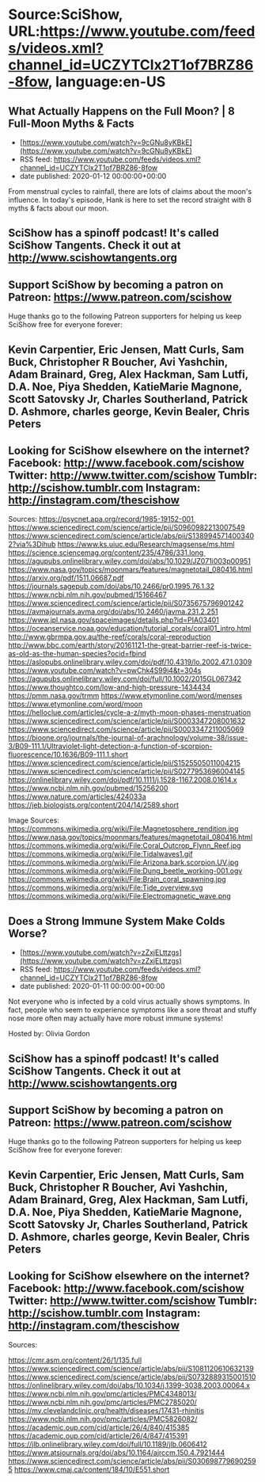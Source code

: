 # Source:SciShow, URL:https://www.youtube.com/feeds/videos.xml?channel_id=UCZYTClx2T1of7BRZ86-8fow, language:en-US

## What Actually Happens on the Full Moon? | 8 Full-Moon Myths & Facts
 - [https://www.youtube.com/watch?v=9cGNu8yKBkE](https://www.youtube.com/watch?v=9cGNu8yKBkE)
 - RSS feed: https://www.youtube.com/feeds/videos.xml?channel_id=UCZYTClx2T1of7BRZ86-8fow
 - date published: 2020-01-12 00:00:00+00:00

From menstrual cycles to rainfall, there are lots of claims about the moon's influence.  In today's episode, Hank is here to set the record straight with 8 myths & facts about our moon.

SciShow has a spinoff podcast! It's called SciShow Tangents. Check it out at http://www.scishowtangents.org
----------
Support SciShow by becoming a patron on Patreon: https://www.patreon.com/scishow
----------
Huge thanks go to the following Patreon supporters for helping us keep SciShow free for everyone forever:

Kevin Carpentier, Eric Jensen, Matt Curls, Sam Buck, Christopher R Boucher, Avi Yashchin, Adam Brainard, Greg, Alex Hackman, Sam Lutfi, D.A. Noe, Piya Shedden, KatieMarie Magnone, Scott Satovsky Jr, Charles Southerland, Patrick D. Ashmore, charles george, Kevin Bealer, Chris Peters
----------
Looking for SciShow elsewhere on the internet?
Facebook: http://www.facebook.com/scishow
Twitter: http://www.twitter.com/scishow
Tumblr: http://scishow.tumblr.com
Instagram: http://instagram.com/thescishow
----------
Sources:
https://psycnet.apa.org/record/1985-19152-001 
https://www.sciencedirect.com/science/article/pii/S0960982213007549
https://www.sciencedirect.com/science/article/abs/pii/S1389945714003402?via%3Dihub
https://www.ks.uiuc.edu/Research/magsense/ms.html
https://science.sciencemag.org/content/235/4786/331.long 
https://agupubs.onlinelibrary.wiley.com/doi/abs/10.1029/JZ071i003p00951
https://www.nasa.gov/topics/moonmars/features/magnetotail_080416.html
https://arxiv.org/pdf/1511.06687.pdf
https://journals.sagepub.com/doi/abs/10.2466/pr0.1995.76.1.32
https://www.ncbi.nlm.nih.gov/pubmed/15166467
https://www.sciencedirect.com/science/article/pii/S0735675796901242
https://avmajournals.avma.org/doi/abs/10.2460/javma.231.2.251
https://www.jpl.nasa.gov/spaceimages/details.php?id=PIA03401
https://oceanservice.noaa.gov/education/tutorial_corals/coral01_intro.html
http://www.gbrmpa.gov.au/the-reef/corals/coral-reproduction
http://www.bbc.com/earth/story/20161121-the-great-barrier-reef-is-twice-as-old-as-the-human-species?ocid=fbind
https://aslopubs.onlinelibrary.wiley.com/doi/pdf/10.4319/lo.2002.47.1.0309
https://www.youtube.com/watch?v=pwChk4S99i4&t=304s
https://agupubs.onlinelibrary.wiley.com/doi/full/10.1002/2015GL067342
https://www.thoughtco.com/low-and-high-pressure-1434434
https://pmm.nasa.gov/trmm
https://www.etymonline.com/word/menses
https://www.etymonline.com/word/moon
https://helloclue.com/articles/cycle-a-z/myth-moon-phases-menstruation
https://www.sciencedirect.com/science/article/pii/S0003347208001632
https://www.sciencedirect.com/science/article/pii/S0003347211005069
https://bioone.org/journals/the-journal-of-arachnology/volume-38/issue-3/B09-111.1/Ultraviolet-light-detection-a-function-of-scorpion-fluorescence/10.1636/B09-111.1.short
https://www.sciencedirect.com/science/article/pii/S1525505011004215
https://www.sciencedirect.com/science/article/pii/S0277953696004145
https://onlinelibrary.wiley.com/doi/pdf/10.1111/j.1528-1167.2008.01614.x
https://www.ncbi.nlm.nih.gov/pubmed/15256200
https://www.nature.com/articles/424033a
https://jeb.biologists.org/content/204/14/2589.short 

Image Sources:
https://commons.wikimedia.org/wiki/File:Magnetosphere_rendition.jpg
https://www.nasa.gov/topics/moonmars/features/magnetotail_080416.html
https://commons.wikimedia.org/wiki/File:Coral_Outcrop_Flynn_Reef.jpg
https://commons.wikimedia.org/wiki/File:Tidalwaves1.gif
https://commons.wikimedia.org/wiki/File:Arizona.bark.scorpion.UV.jpg
https://commons.wikimedia.org/wiki/File:Dung_beetle_working-001.ogv
https://commons.wikimedia.org/wiki/File:Brain_coral_spawning.jpg
https://commons.wikimedia.org/wiki/File:Tide_overview.svg
https://commons.wikimedia.org/wiki/File:Electromagnetic_wave.png

## Does a Strong Immune System Make Colds Worse?
 - [https://www.youtube.com/watch?v=zZxjELttzgs](https://www.youtube.com/watch?v=zZxjELttzgs)
 - RSS feed: https://www.youtube.com/feeds/videos.xml?channel_id=UCZYTClx2T1of7BRZ86-8fow
 - date published: 2020-01-11 00:00:00+00:00

Not everyone who is infected by a cold virus actually shows symptoms. In fact, people who seem to experience symptoms like a sore throat and stuffy nose more often may actually have more robust immune systems!

Hosted by: Olivia Gordon

SciShow has a spinoff podcast! It's called SciShow Tangents. Check it out at http://www.scishowtangents.org
----------
Support SciShow by becoming a patron on Patreon: https://www.patreon.com/scishow
----------
Huge thanks go to the following Patreon supporters for helping us keep SciShow free for everyone forever:

Kevin Carpentier, Eric Jensen, Matt Curls, Sam Buck, Christopher R Boucher, Avi Yashchin, Adam Brainard, Greg, Alex Hackman, Sam Lutfi, D.A. Noe, Piya Shedden, KatieMarie Magnone, Scott Satovsky Jr, Charles Southerland, Patrick D. Ashmore, charles george, Kevin Bealer, Chris Peters
----------
Looking for SciShow elsewhere on the internet?
Facebook: http://www.facebook.com/scishow
Twitter: http://www.twitter.com/scishow
Tumblr: http://scishow.tumblr.com
Instagram: http://instagram.com/thescishow
----------
Sources:

https://cmr.asm.org/content/26/1/135.full
https://www.sciencedirect.com/science/article/abs/pii/S1081120610632139
https://www.sciencedirect.com/science/article/abs/pii/S0732889315001510
https://onlinelibrary.wiley.com/doi/abs/10.1034/j.1399-3038.2003.00064.x
https://www.ncbi.nlm.nih.gov/pmc/articles/PMC4348013/
https://www.ncbi.nlm.nih.gov/pmc/articles/PMC2785020/
https://my.clevelandclinic.org/health/diseases/17431-rhinitis
https://www.ncbi.nlm.nih.gov/pmc/articles/PMC5826082/
https://academic.oup.com/cid/article/26/4/840/415385
https://academic.oup.com/cid/article/26/4/847/415391
https://jlb.onlinelibrary.wiley.com/doi/full/10.1189/jlb.0606412
https://www.atsjournals.org/doi/abs/10.1164/ajrccm.150.4.7921444
https://www.sciencedirect.com/science/article/abs/pii/S0306987796902595
https://www.cmaj.ca/content/184/10/E551.short

